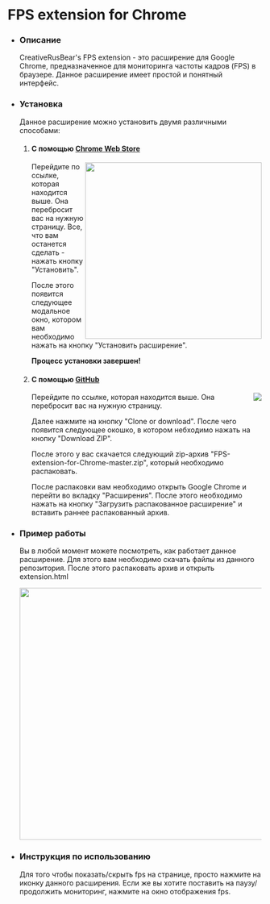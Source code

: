 <h1>FPS extension for Chrome</h1>
<nav>
  <ul>
  <li>
    <h3>Описание</h3>
    <p>CreativeRusBear's FPS extension - это расширение для Google Chrome, предназначенное для мониторинга частоты кадров (FPS) в браузере. Данное расширение имеет простой и понятный интерфейс.</p>
  <li>
    <h3>Установка</h3>
    <p>Данное расширение можно установить двумя различными способами:</p>
    <ol>
      <li><h4>С помощью <a href="https://chrome.google.com/webstore/detail/creativerusbears-fps-exte/pplfkfelndgidjmndlgnbelpomclmelm">Chrome Web Store</a></h4>
        <img src="https://user-images.githubusercontent.com/37180024/50354386-7041c780-055c-11e9-92c8-24e24ee8f5a7.jpg" align="right" width="350">
        <p align="left">Перейдите по ссылке, которая находится выше. Она перебросит вас на нужную страницу. Все, что вам останется сделать - нажать кнопку "Установить".</p>
        <p align="left">После этого появится следующее модальное окно, котором вам необходимо нажать на кнопку "Установить расширение".</p>
        <p><b>Процесс установки завершен!</b></p>
      <li><h4>С помощью <a href="https://github.com/CreativeRusBear/FPS-extension-for-Chrome">GitHub</a></h4>
        <img src="https://user-images.githubusercontent.com/37180024/50356071-c49b7600-0561-11e9-9bfd-a5816fdf3ada.jpg" align="right">
        <p align="left">Перейдите по ссылке, которая находится выше. Она перебросит вас на нужную страницу.</p>
        <p align="left">Далее нажмите на кнопку "Clone or download". После чего появится следующее окошко, в котором небходимо нажать на кнопку "Download ZIP".</p>
        <p align="left">После этого у вас скачается следующий zip-архив "FPS-extension-for-Chrome-master.zip", который необходимо распаковать.</p>
        <p>После распаковки вам необходимо открыть Google Chrome и перейти во вкладку "Расширения". После этого необходимо нажать на кнопку "Загрузить распакованное расширение" и вставить раннее распакованный архив.</p>
     </ol>
    <li>
      <h3>Пример работы</h3>
      <p align="left">Вы в любой момент можете посмотреть, как работает данное расширение. Для этого вам необходимо скачать файлы из данного репозитория. После этого распаковать архив и открыть extension.html</p>
      <img src="https://user-images.githubusercontent.com/37180024/50358131-5eb2ec80-0569-11e9-8f0d-c9cb83ed4f82.jpg" width="500">
  <li>
    <h3>Инструкция по использованию</h3>
    <p>Для того чтобы показать/скрыть fps на странице, просто нажмите на иконку данного расширения. Если же вы хотите поставить на паузу/продолжить мониторинг, нажмите на окно отображения fps.</p>
</nav>
